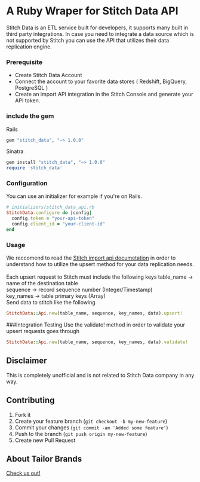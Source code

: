 A Ruby Wraper for Stitch Data API
===================


Stitch Data is an ETL service built for developers, it supports many built in third party integrations.
In case you need to integrate a data source which is not supported by Stitch you can use the API that utilizes their data replication engine.

### Prerequisite
- Create Stitch Data Account <br/>
- Connect the account to your favorite data stores ( Redshift, BigQuery, PostgreSQL ) <br/>
- Create an import API integration in the Stitch Console and generate your API token.

### include the gem
Rails
```rb
gem "stitch_data", "~> 1.0.0"
```
Sinatra
```rb
gem install "stitch_data", "~> 1.0.0"
require 'stitch_data'
```

### Configuration
You can use an initializer for example if you're on Rails.
```rb
# initializers/stitch_data_api.rb
StitchData.configure do |config|
  config.token = "your-api-token"
  config.client_id = "your-client-id"
end
```
### Usage
We reccomend to read the [Stitch import api documetation](https://docs.stitchdata.com/hc/en-us/articles/223734167-Import-API-Methods ) in order to understand how to utilize the upsert method for your data replication needs. <br/>
<br/>
Each upsert request to Stitch must include the following keys
table_name -> name of the destination table <br/>
sequence -> record sequence number (Integer/Timestamp) <br/>
key_names -> table primary keys (Array)
<br/>
Send data to stitch like the following
```rb
StitchData::Api.new(table_name, sequence, key_names, data).upsert!
```

###Integration Testing
Use the validate! method in order to validate your upsert requests goes through
```rb
StitchData::Api.new(table_name, sequence, key_names, data).validate!
```

## Disclaimer

This is completely unofficial and is not related to Stitch Data company in any way.

## Contributing

1. Fork it
2. Create your feature branch (`git checkout -b my-new-feature`)
3. Commit your changes (`git commit -am 'Added some feature'`)
4. Push to the branch (`git push origin my-new-feature`)
5. Create new Pull Request

## About Tailor Brands
[Check us out!](https://www.tailorbrands.com)
